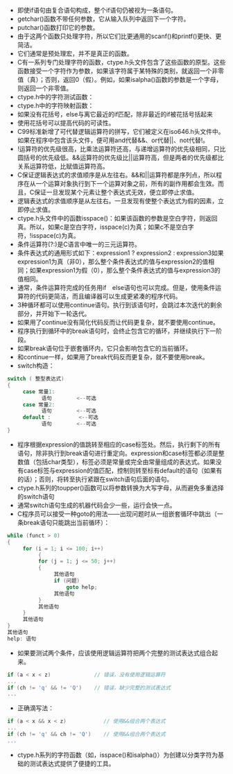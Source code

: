 - 即使if语句由复合语句构成，整个if语句仍被视为一条语句。
- getchar()函数不带任何参数，它从输入队列中返回下一个字符。
- putchar()函数打印它的参数。
- 由于这两个函数只处理字符，所以它们比更通用的scanf()和printf()更快、更简洁。
- 它们通常是预处理宏，并不是真正的函数。
- C有一系列专门处理字符的函数，ctype.h头文件包含了这些函数的原型。这些函数接受一个字符作为参数，如果该字符属于某特殊的类别，就返回一个非零值（真）；否则，返回0（假）。例如，如果isalpha()函数的参数是一个字母，则返回一个非零值。
- ctype.h中的字符测试函数：
- ctype.h中的字符映射函数：
- 如果没有花括号，else与离它最近的if匹配，除非最近的if被花括号括起来
- 使用花括号可以提高代码的可读性。
- C99标准新增了可代替逻辑运算符的拼写，它们被定义在iso646.h头文件中。如果在程序中包含该头文件，便可用and代替&&、or代替||、not代替!。
- !运算符的优先级很高，比乘法运算符还高，与递增运算符的优先级相同，只比圆括号的优先级低。&&运算符的优先级比||运算符高，但是两者的优先级都比关系运算符低，比赋值运算符高。
- C保证逻辑表达式的求值顺序是从左往右。&&和||运算符都是序列点，所以程序在从一个运算对象执行到下一个运算对象之前，所有的副作用都会生效。而且，C保证一旦发现某个元素让整个表达式无效，便立即停止求值。
- 逻辑表达式的求值顺序是从左往右。一旦发现有使整个表达式为假的因素，立即停止求值。
- ctype.h头文件中的函数isspace()：如果该函数的参数是空白字符，则返回真。所以，如果c是空白字符，isspace(c)为真；如果c不是空白字符，!isspace(c)为真。
- 条件运算符(?:)是C语言中唯一的三元运算符。
- 条件表达式的通用形式如下：expression1 ? expression2 : expression3如果expression1为真（非0），那么整个条件表达式的值与expression2的值相同；如果expression1为假（0），那么整个条件表达式的值与expression3的值相同。
- 通常，条件运算符完成的任务用if　else语句也可以完成。但是，使用条件运算符的代码更简洁，而且编译器可以生成更紧凑的程序代码。
- 3种循环都可以使用continue语句。执行到该语句时，会跳过本次迭代的剩余部分，并开始下一轮迭代。
- 如果用了continue没有简化代码反而让代码更复杂，就不要使用continue。
- 程序执行到循环中的break语句时，会终止包含它的循环，并继续执行下一阶段。
- 如果break语句位于嵌套循环内，它只会影响包含它的当前循环。
- 和continue一样，如果用了break代码反而更复杂，就不要使用break。
- switch构造：
```C
switch ( 整型表达式)
{
     case 常量1:
           语句        <--可选
     case 常量2:
           语句        <--可选
     default :         <--可选
           语句        <--可选
}
```
- 程序根据expression的值跳转至相应的case标签处。然后，执行剩下的所有语句，除非执行到break语句进行重定向。expression和case标签都必须是整数值（包括char类型），标签必须是常量或完全由常量组成的表达式。如果没有case标签与expression的值匹配，控制则转至标有default的语句（如果有的话）；否则，将转至执行紧跟在switch语句后面的语句。
- ctype.h系列的toupper()函数可以将参数转换为大写字母，从而避免多重选择的switch语句
- 通常switch语句生成的机器代码会少一些，运行会快一点。
- C程序员可以接受一种goto的用法——出现问题时从一组嵌套循环中跳出（一条break语句只能跳出当前循环）：
```C
while (funct > 0)
{
     for (i = 1; i <= 100; i++)
          {
          for (j = 1; j <= 50; j++)
          {
               其他语句
               if (问题)
                   goto help;
               其他语句
          }
          其他语句
     }
     其他语句
}
其他语句
help: 语句
```
- 如果要测试两个条件，应该使用逻辑运算符把两个完整的测试表达式组合起来。
```C
if (a < x < z)              // 错误，没有使用逻辑运算符
...
if (ch != 'q' && != 'Q')    // 错误，缺少完整的测试表达式
...
```
- 正确滴写法：
```C
if (a < x && x < z)            // 使用&&组合两个表达式
...
if (ch != 'q' && ch != 'Q')    // 使用&&组合两个表达式
...
```
- ctype.h系列的字符函数（如，isspace()和isalpha()）为创建以分类字符为基础的测试表达式提供了便捷的工具。